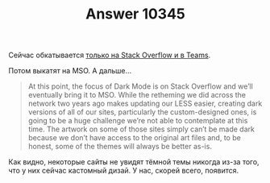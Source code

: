 ﻿---
title: "Answer 10345"
se.owner.user_id: 15479
se.owner.display_name: "Suvitruf - Andrei Apanasik"
se.owner.link: "https://ru.meta.stackoverflow.com/users/15479/suvitruf-andrei-apanasik"
se.answer_id: 10345
se.question_id: 10282
se.post_type: answer
se.score: 6
se.is_accepted: False
---
<p>Сейчас обкатывается <a href="https://meta.stackoverflow.com/q/395949/1991579">только на Stack Overflow и в Teams</a>.</p>

<p>Потом выкатят на MSO. А дальше...</p>

<blockquote>
  <p>At this point, the focus of Dark Mode is on Stack Overflow and we’ll eventually bring it to MSO. While the retheming we did across the network two years ago makes updating our LESS easier, creating dark versions of all of our sites, particularly the custom-designed ones, is going to be a huge challenge we’re not able to contemplate at this time. The artwork on some of those sites simply can’t be made dark because we don’t have access to the original art files and, to be honest, some of the themes will always be better as-is.</p>
</blockquote>

<p>Как видно, некоторые сайты не увидят тёмной темы никогда из-за того, что у них сейчас кастомный дизай. У нас, скорей всего, появится.</p>
